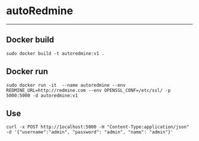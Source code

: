 # autoRedmine
---

## Docker build
`sudo docker build -t autoredmine:v1 .`
## Docker run
`sudo docker run -it  --name autoredmine --env REDMINE_URL=http://redmine.com --env OPENSSL_CONF=/etc/ssl/ -p 5000:5000 -d autoredmine:v1`
## Use
`curl -x POST http://1ocalhost:5000 -H "Content-Type:application/json" -d '{"username":"admin", "password": "admin", "name": "admin"}'`
